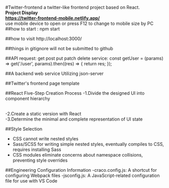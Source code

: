 #Twitter-frontend
a twitter-like frontend project based on React.  
**Project Display**  
**https://twitter-frontend-mobile.netlify.app/**   
use mobile device to open or press F12 to change to mobile size by PC  
##how to start :
npm start

##how to visit
http://localhost:3000/

##things in gitignore will not be submitted to github

##API
request: get post put patch delete
service: const getUser = (params) => get('/user', params).then((res) => {
    return res;
});


##A backend web service
Utilizing json-server

##Twitter's frontend page template


##React Five-Step Creation Process
-1.Divide the designed UI into component hierarchy <div>  
-2.Create a static version with React  
-3.Determine the minimal and complete representation of UI state


##Style Selection
- CSS cannot write nested styles
- Sass/SCSS for writing simple nested styles, eventually compiles to CSS, requires installing Sass
- CSS modules eliminate concerns about namespace collisions, preventing style overrides


##Engineering Configuration Information
-craco.config.js: A shortcut for configuring Webpack files
-jsconfig.js: A JavaScript-related configuration file for use with VS Code